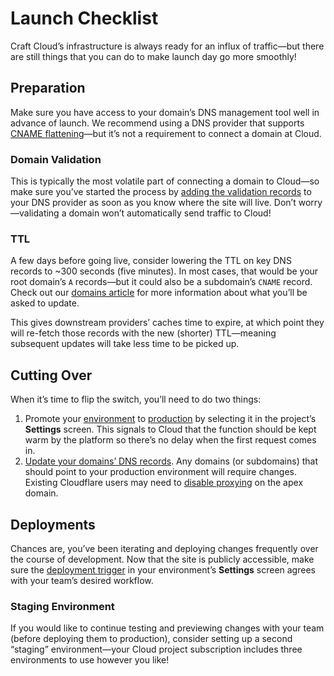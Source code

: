 # Launch Checklist

Craft Cloud’s infrastructure is always ready for an influx of traffic—but there are still things that you can do to make launch day go more smoothly!

## Preparation

Make sure you have access to your domain’s DNS management tool well in advance of launch. We recommend using a DNS provider that supports [CNAME flattening](domains.md#cname-flattening)—but it’s not a requirement to connect a domain at Cloud.

### Domain Validation

This is typically the most volatile part of connecting a domain to Cloud—so make sure you’ve started the process by [adding the validation records](domains.md#adding-a-domain) to your DNS provider as soon as you know where the site will live. Don’t worry—validating a domain won’t automatically send traffic to Cloud!

### TTL

A few days before going live, consider lowering the TTL on key DNS records to ~300 seconds (five minutes). In most cases, that would be your root domain’s `A` records—but it could also be a subdomain’s `CNAME` record. Check out our [domains article](domains.md) for more information about what you’ll be asked to update.

This gives downstream providers’ caches time to expire, at which point they will re-fetch those records with the new (shorter) TTL—meaning subsequent updates will take less time to be picked up.

## Cutting Over

When it’s time to flip the switch, you’ll need to do two things:

1. Promote your [environment](environments.md) to [production](environments.md#production-environment) by selecting it in the project’s **Settings** screen. This signals to Cloud that the function should be kept warm by the platform so there’s no delay when the first request comes in.
2. [Update your domains’ DNS records](domains.md). Any domains (or subdomains) that should point to your production environment will require changes. Existing Cloudflare users may need to [disable proxying](users.md) on the apex domain.

## Deployments

Chances are, you’ve been iterating and deploying changes frequently over the course of development. Now that the site is publicly accessible, make sure the [deployment trigger](deployment.md#deployment-triggers) in your environment’s **Settings** screen agrees with your team’s desired workflow.

### Staging Environment

If you would like to continue testing and previewing changes with your team (before deploying them to production), consider setting up a second “staging” environment—your Cloud project subscription includes three environments to use however you like!

